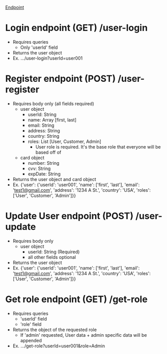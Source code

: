 [Endpoint](https://2va96t2eh7.execute-api.us-west-2.amazonaws.com/dev)

# Login endpoint (GET) /user-login
- Requires queries
  - Only 'userId' field
- Returns the user object
- Ex.
    .../user-login?userId=user001

# Register endpoint (POST) /user-register
- Requires body only (all fields required)
  - user object
    - userId: String
    - name: Array [first, last]
    - email: String
    - address: String
    - country: String
    - roles: List [User, Customer, Admin]
      - User role is required. It's the base role that everyone will be based off of
  - card object
    - number: String
    - cvv: String
    - expDate: String
- Returns the user object and card object
- Ex.
    {'user': {'userId': 'user001', 'name': ['first', 'last'], 'email': 'test1@gmail.com', 'address': '1234 A St.', 'country': 'USA', 'roles': ['User', 'Customer', 'Admin']}}

# Update User endpoint (POST) /user-update
- Requires body only
  - user object
    - userId: String (Required)
    - all other fields optional
- Returns the user object
- Ex.
    {'user': {'userId': 'user001', 'name': ['first', 'last'], 'email': 'test1@gmail.com', 'address': '1234 A St.', 'country': 'USA', 'roles': ['User', 'Customer', 'Admin']}}

# Get role endpoint (GET) /get-role
- Requires queries
  - 'userId' field
  - 'role' field
- Returns the object of the requested role
  - If 'admin' requested, User data + admin specific data will be appended
- Ex.
    .../get-role?userId=user001&role=Admin
